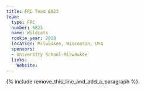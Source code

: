 ```yaml
---
title: FRC Team 6823
team:
  type: FRC
  number: 6823
  name: Wildcats
  rookie_year: 2018
  location: Milwaukee, Wisconsin, USA
  sponsors:
  - University School-Milwaukee
  links:
    Website:
---
```


{% include remove_this_line_and_add_a_paragraph %}
